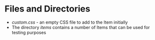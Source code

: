 # Files and Directories

- *custom.css* - an empty CSS file to add to the Item initially
- The directory *items* contains a number of Items that can be used for testing purposes